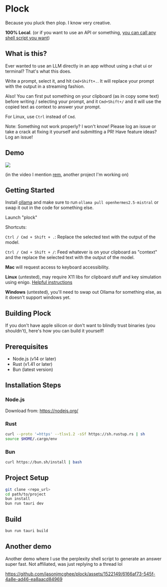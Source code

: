 # Plock
Because you pluck then plop. I know very creative.

**100% Local**. (or if you want to use an API or something, [you can call any shell script you want](https://github.com/jasonjmcghee/plock/blob/4d3bf32b4ed20fc1144feb8bff55b4230f1bc2b0/src-tauri/src/generator.rs#L32))

## What is this?

Ever wanted to use an LLM directly in an app without using a chat ui or terminal? That's what this does.

Write a prompt, select it, and hit `Cmd+Shift+.`. It will replace your prompt with the output in a streaming fashion.

Also! You can first put something on your clipboard (as in copy some text) before writing / selecting your prompt, and it `Cmd+Shift+/` and it will use the copied text as context to answer your prompt.

For Linux, use `Ctrl` instead of `Cmd`.

Note: Something not work properly? I won't know! Please log an issue or take a crack at fixing it yourself and submitting a PR! Have feature ideas? Log an issue!

## Demo
<a href="https://www.loom.com/share/fed267e695d145c88e6bff7e631da8e0">
  <img style="max-width:300px;" src="https://cdn.loom.com/sessions/thumbnails/fed267e695d145c88e6bff7e631da8e0-with-play.gif">
</a>

(in the video I mention [rem](https://github.com/jasonjmcghee/rem), another project I'm working on)

## Getting Started

Install [ollama](https://github.com/jmorganca/ollama) and make sure to run `ollama pull openhermes2.5-mistral` or swap it out in the code for something else.

Launch "plock"

Shortcuts:

`Ctrl / Cmd + Shift + .`: Replace the selected text with the output of the model.

`Ctrl / Cmd + Shift + /`: Feed whatever is on your clipboard as "context" and the replace the selected text with the output of the model.

**Mac** will request access to keyboard accessibility.

**Linux** (untested), may require X11 libs for clipboard stuff and key simulation using enigo. [Helpful instructions](https://github.com/enigo-rs/enigo/tree/main#runtime-dependencies)

**Windows** (untested), you'll need to swap out Ollama for something else, as it doesn't support windows yet.

## Building Plock
If you don't have apple silicon or don't want to blindly trust binaries (you shouldn't), here's how you can build it yourself!

## Prerequisites

- Node.js (v14 or later)
- Rust (v1.41 or later)
- Bun (latest version)

## Installation Steps

### Node.js

Download from: https://nodejs.org/

### Rust

```bash
curl --proto '=https' --tlsv1.2 -sSf https://sh.rustup.rs | sh
source $HOME/.cargo/env
```

### Bun

```bash
curl https://bun.sh/install | bash
```

## Project Setup

```bash
git clone <repo_url>
cd path/to/project
bun install
bun run tauri dev
```

## Build

```bash
bun run tauri build
```

## Another demo

Another demo where I use the perplexity shell script to generate an answer super fast.
Not affiliated, was just replying to a thread lol

https://github.com/jasonjmcghee/plock/assets/1522149/6166af73-545f-4a8e-ad46-ea8aacd84969
